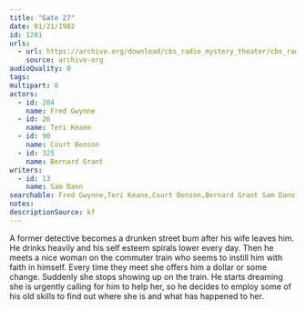 ```yaml
---
title: "Gate 27"
date: 01/21/1982
id: 1281
urls: 
  - url: https://archive.org/download/cbs_radio_mystery_theater/cbs_radio_mystery_theater-1251-1300.zip/cbs_radio_mystery_theater-1251-1300%2Fcbsrmt_1281_gate_27.mp3
    source: archive-org
audioQuality: 0
tags: 
multipart: 0
actors:  
  - id: 204
    name: Fred Gwynne  
  - id: 26
    name: Teri Keane  
  - id: 90
    name: Court Benson  
  - id: 325
    name: Bernard Grant
writers:  
  - id: 13
    name: Sam Dann
searchable: Fred Gwynne,Teri Keane,Court Benson,Bernard Grant Sam Dann
notes: 
descriptionSource: kf
---
```

A former detective becomes a drunken street bum after his wife leaves him. He drinks heavily and his self esteem spirals lower every day. Then he meets a nice woman on the commuter train who seems to instill him with faith in himself. Every time they meet she offers him a dollar or some change. Suddenly she stops showing up on the train. He starts dreaming she is urgently calling for him to help her, so he decides to employ some of his old skills to find out where she is and what has happened to her.